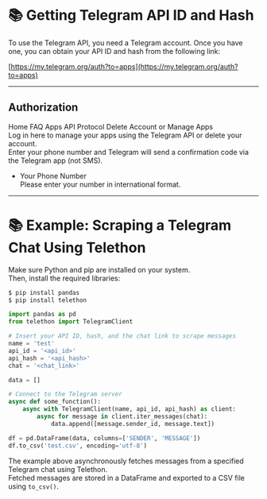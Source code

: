 # 📚 Getting Telegram API ID and Hash

To use the Telegram API, you need a Telegram account. Once you have one, you can obtain your API ID and hash from the following link:

[https://my.telegram.org/auth?to=apps](https://my.telegram.org/auth?to=apps)

---

## Authorization

Home FAQ Apps API Protocol Delete Account or Manage Apps  
Log in here to manage your apps using the Telegram API or delete your account.  
Enter your phone number and Telegram will send a confirmation code via the Telegram app (not SMS).

- Your Phone Number  
  Please enter your number in international format.

---

# 📚 Example: Scraping a Telegram Chat Using Telethon

Make sure Python and pip are installed on your system.  
Then, install the required libraries:

```bash
$ pip install pandas
$ pip install telethon
```

```python
import pandas as pd
from telethon import TelegramClient

# Insert your API ID, hash, and the chat link to scrape messages
name = 'test'
api_id = '<api_id>'
api_hash = '<api_hash>'
chat = '<chat_link>'

data = []

# Connect to the Telegram server
async def some_function():
    async with TelegramClient(name, api_id, api_hash) as client:
        async for message in client.iter_messages(chat):
            data.append([message.sender_id, message.text])

df = pd.DataFrame(data, columns=['SENDER', 'MESSAGE'])
df.to_csv('test.csv', encoding='utf-8')
```

The example above asynchronously fetches messages from a specified Telegram chat using Telethon.  
Fetched messages are stored in a DataFrame and exported to a CSV file using `to_csv()`.
